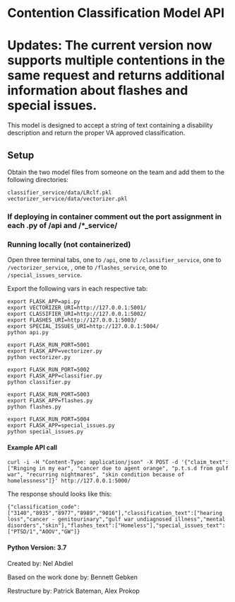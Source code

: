 # Contention Classification Model API

# Updates: The current version now supports multiple contentions in the same request and returns additional information about flashes and special issues.

This model is designed to accept a string of text containing a disability description and return the proper VA approved classification.


## Setup


Obtain the two model files from someone on the team and add them to the following directories:
```
classifier_service/data/LRclf.pkl
vectorizer_service/data/vectorizer.pkl
```

### If deploying in container comment out the port assignment in each .py of /api and /*_service/

### Running locally (not containerized) 

Open three terminal tabs, one to `/api`, one to `/classifier_service`, one to `/vectorizer_service`, , one to `/flashes_service`, one to `/special_issues_service`.

Export the following vars in each respective tab:

```
export FLASK_APP=api.py 
export VECTORIZER_URI=http://127.0.0.1:5001/
export CLASSIFIER_URI=http://127.0.0.1:5002/
export FLASHES_URI=http://127.0.0.1:5003/
export SPECIAL_ISSUES_URI=http://127.0.0.1:5004/
python api.py
```

```
export FLASK_RUN_PORT=5001
export FLASK_APP=vectorizer.py
python vectorizer.py
```

```
export FLASK_RUN_PORT=5002
export FLASK_APP=classifier.py
python classifier.py
```

```
export FLASK_RUN_PORT=5003
export FLASK_APP=flashes.py
python flashes.py
```

```
export FLASK_RUN_PORT=5004
export FLASK_APP=special_issues.py
python special_issues.py
```


#### Example API call

```
curl -i -H "Content-Type: application/json" -X POST -d '{"claim_text":["Ringing in my ear", "cancer due to agent orange", "p.t.s.d from gulf war", "recurring nightmares", "skin condition because of homelessness"]}' http://127.0.0.1:5000/
```

The response should looks like this:

```
{"classification_code":["3140","8935","8977","8989","9016"],"classification_text":["hearing loss","cancer - genitourinary","gulf war undiagnosed illness","mental disorders","skin"],"flashes_text":["Homeless"],"special_issues_text":["PTSD/1","AOOV","GW"]}
```


#### Python Version: 3.7


Created by: Nel Abdiel 

Based on the work done by: Bennett Gebken

Restructure by: Patrick Bateman, Alex Prokop